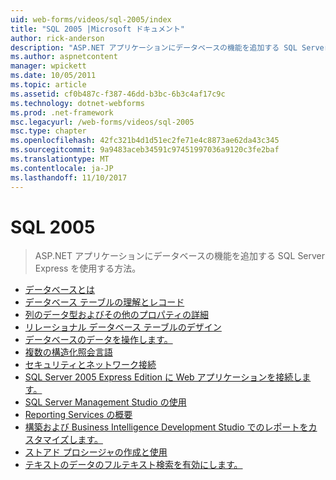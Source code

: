 ```yaml
---
uid: web-forms/videos/sql-2005/index
title: "SQL 2005 |Microsoft ドキュメント"
author: rick-anderson
description: "ASP.NET アプリケーションにデータベースの機能を追加する SQL Server Express を使用する方法。"
ms.author: aspnetcontent
manager: wpickett
ms.date: 10/05/2011
ms.topic: article
ms.assetid: cf0b487c-f387-46dd-b3bc-6b3c4af17c9c
ms.technology: dotnet-webforms
ms.prod: .net-framework
msc.legacyurl: /web-forms/videos/sql-2005
msc.type: chapter
ms.openlocfilehash: 42fc321b4d1d51ec2fe71e4c8873ae62da43c345
ms.sourcegitcommit: 9a9483aceb34591c97451997036a9120c3fe2baf
ms.translationtype: MT
ms.contentlocale: ja-JP
ms.lasthandoff: 11/10/2017
---
```

<a name="sql-2005"></a>SQL 2005
====================
> ASP.NET アプリケーションにデータベースの機能を追加する SQL Server Express を使用する方法。


- [データベースとは](what-is-a-database.md)
- [データベース テーブルの理解とレコード](understanding-database-tables-and-records.md)
- [列のデータ型およびその他のプロパティの詳細](more-about-column-data-types-and-other-properties.md)
- [リレーショナル データベース テーブルのデザイン](designing-relational-database-tables.md)
- [データベースのデータを操作します。](manipulating-database-data.md)
- [複数の構造化照会言語](more-structured-query-language.md)
- [セキュリティとネットワーク接続](understanding-security-and-network-connectivity.md)
- [SQL Server 2005 Express Edition に Web アプリケーションを接続します。](connecting-your-web-application-to-sql-server-2005-express-edition.md)
- [SQL Server Management Studio の使用](using-sql-server-management-studio.md)
- [Reporting Services の概要](getting-started-with-reporting-services.md)
- [構築および Business Intelligence Development Studio でのレポートをカスタマイズします。](building-and-customizing-reports-in-business-intelligence-development-studio.md)
- [ストアド プロシージャの作成と使用](creating-and-using-stored-procedures.md)
- [テキストのデータのフルテキスト検索を有効にします。](enabling-full-text-search-in-your-text-data.md)
